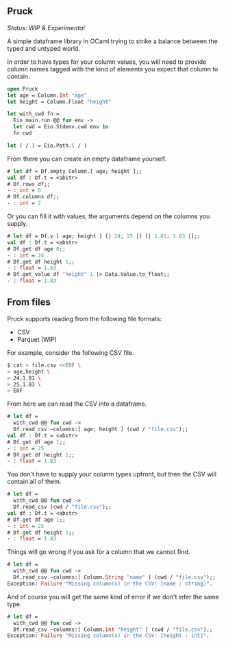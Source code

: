 Pruck
-----

*Status: WIP & Experimental*

A simple dataframe library in OCaml trying to strike a balance between the typed and untyped world.

In order to have types for your column values, you will need to provide column names tagged with the kind
of elements you expect that column to contain.

```ocaml
open Pruck
let age = Column.Int "age"
let height = Column.Float "height"

let with_cwd fn =
  Eio_main.run @@ fun env ->
  let cwd = Eio.Stdenv.cwd env in
  fn cwd

let ( / ) = Eio.Path.( / )
```

From there you can create an empty dataframe yourself.

```ocaml
# let df = Df.empty Column.[ age; height ];;
val df : Df.t = <abstr>
# Df.rows df;;
- : int = 0
# Df.columns df;;
- : int = 2
```

Or you can fill it with values, the arguments depend on the columns you supply.

```ocaml
# let df = Df.v [ age; height ] [| 24; 25 |] [| 1.81; 1.83 |];;
val df : Df.t = <abstr>
# Df.get df age 0;;
- : int = 24
# Df.get df height 1;;
- : float = 1.83
# Df.get_value df "height" 1 |> Data.Value.to_float;;
- : float = 1.83
```

## From files

Pruck supports reading from the following file formats:

 - CSV
 - Parquet (WIP)

For example, consider the following CSV file.

```sh
$ cat > file.csv <<EOF \
> age,height \
> 24,1.81 \
> 25,1.83 \
> EOF
```

From here we can read the CSV into a dataframe.

```ocaml
# let df =
  with_cwd @@ fun cwd ->
  Df.read_csv ~columns:[ age; height ] (cwd / "file.csv");;
val df : Df.t = <abstr>
# Df.get df age 1;;
- : int = 25
# Df.get df height 1;;
- : float = 1.83
```

You don't have to supply your column types upfront, but then the CSV will contain all of them.

```ocaml
# let df =
  with_cwd @@ fun cwd ->
  Df.read_csv (cwd / "file.csv");;
val df : Df.t = <abstr>
# Df.get df age 1;;
- : int = 25
# Df.get df height 1;;
- : float = 1.83
```

Things will go wrong if you ask for a column that we cannot find.

```ocaml
# let df =
  with_cwd @@ fun cwd ->
  Df.read_csv ~columns:[ Column.String "name" ] (cwd / "file.csv");;
Exception: Failure "Missing column(s) in the CSV: [name : string]".
```

And of course you will get the same kind of error if we don't infer the same type.

```ocaml
# let df =
  with_cwd @@ fun cwd ->
  Df.read_csv ~columns:[ Column.Int "height" ] (cwd / "file.csv");;
Exception: Failure "Missing column(s) in the CSV: [height : int]".
```

